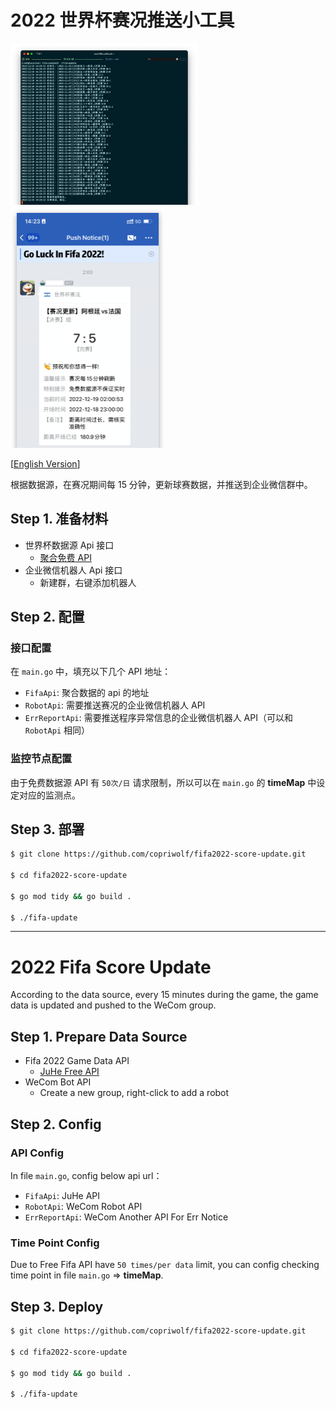 # 2022 世界杯赛况推送小工具

<img src="images/ServerScreenshot.png" width="300" alt="ServerScreenshot"/>

<img src="images/WeComScreenshot.png" width="247" height="386" alt="WeComScreenshot" />

[[English Version](#2022-fifa-score-update)]

根据数据源，在赛况期间每 15 分钟，更新球赛数据，并推送到企业微信群中。

## Step 1. 准备材料

- 世界杯数据源 Api 接口
  - [聚合免费 API](https://www.juhe.cn/docs/api/id/616)
- 企业微信机器人 Api 接口
  - 新建群，右键添加机器人

## Step 2. 配置

### 接口配置

在 `main.go` 中，填充以下几个 API 地址：

- `FifaApi`: 聚合数据的 api 的地址
- `RobotApi`: 需要推送赛况的企业微信机器人 API
- `ErrReportApi`: 需要推送程序异常信息的企业微信机器人 API（可以和 `RobotApi` 相同）

### 监控节点配置

由于免费数据源 API 有 `50次/日` 请求限制，所以可以在 `main.go` 的 **timeMap** 中设定对应的监测点。

## Step 3. 部署

```bash
$ git clone https://github.com/copriwolf/fifa2022-score-update.git

$ cd fifa2022-score-update

$ go mod tidy && go build . 

$ ./fifa-update
```

---

# 2022 Fifa Score Update

According to the data source, every 15 minutes during the game, 
the game data is updated and pushed to the WeCom group.

## Step 1. Prepare Data Source

- Fifa 2022 Game Data API
  - [JuHe Free API](https://www.juhe.cn/docs/api/id/616)
- WeCom Bot API
  - Create a new group, right-click to add a robot 

## Step 2. Config

### API Config

In file `main.go`, config below api url：

- `FifaApi`: JuHe API
- `RobotApi`: WeCom Robot API
- `ErrReportApi`: WeCom Another API For Err Notice

### Time Point Config

Due to Free Fifa API have `50 times/per data` limit, 
you can config checking time point in file `main.go` => **timeMap**.

## Step 3. Deploy

```bash
$ git clone https://github.com/copriwolf/fifa2022-score-update.git

$ cd fifa2022-score-update

$ go mod tidy && go build . 

$ ./fifa-update
```